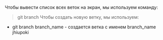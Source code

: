 Чтобы вывести список всех веток на экран, мы используем команду:
> git branch
Чтобы создать новую ветку, мы используем:
+ git branch branch_name - создается ветка с именем branch_name
jhiupoki
